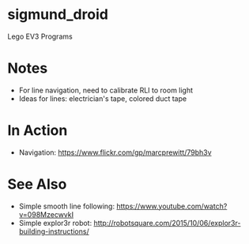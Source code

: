 # sigmund_droid
Lego EV3 Programs

# Notes

- For line navigation, need to calibrate RLI to room light
- Ideas for lines: electrician's tape, colored duct tape


# In Action

- Navigation: https://www.flickr.com/gp/marcprewitt/79bh3v

# See Also

- Simple smooth line following: https://www.youtube.com/watch?v=098MzecwvkI
- Simple explor3r robot: http://robotsquare.com/2015/10/06/explor3r-building-instructions/
